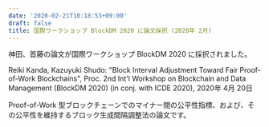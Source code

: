 ```yaml
---
date: '2020-02-21T10:18:53+09:00'
draft: false
title: 国際ワークショップ BlockDM 2020 に論文採択 (2020年 2月)
---
```


神田、首藤の論文が国際ワークショップ BlockDM 2020 に採択されました。

Reiki Kanda, Kazuyuki Shudo: "Block Interval Adjustment Toward Fair Proof-of-Work Blockchains", Proc. 2nd Int'l Workshop on Blockchain and Data Management (BlockDM 2020) (in conj. with ICDE 2020), 2020年 4月 20日

Proof-of-Work 型ブロックチェーンでのマイナー間の公平性指標、および、その公平性を維持するブロック生成間隔調整法の論文です。